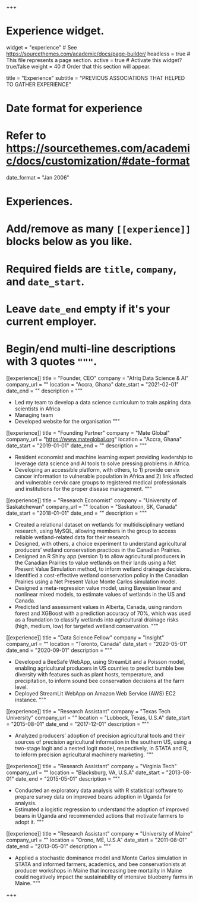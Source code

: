 +++
# Experience widget.
widget = "experience"  # See https://sourcethemes.com/academic/docs/page-builder/
headless = true  # This file represents a page section.
active = true  # Activate this widget? true/false
weight = 40  # Order that this section will appear.

title = "Experience"
subtitle = "PREVIOUS ASSOCIATIONS THAT HELPED TO GATHER EXPERIENCE"

# Date format for experience
#   Refer to https://sourcethemes.com/academic/docs/customization/#date-format
date_format = "Jan 2006"

# Experiences.
#   Add/remove as many `[[experience]]` blocks below as you like.
#   Required fields are `title`, `company`, and `date_start`.
#   Leave `date_end` empty if it's your current employer.
#   Begin/end multi-line descriptions with 3 quotes `"""`.
[[experience]]
  title = "Founder, CEO"
  company = "Afriq Data Science & AI"
  company_url = ""
  location = "Accra, Ghana"
  date_start = "2021-02-01"
  date_end = ""
  description = """

  * Led my team to develop a data science curriculum to train aspiring data scientists in Africa
  * Managing team
  * Developed website for the organisation
  """

[[experience]]
  title = "Founding Partner"
  company = "Mate Global"
  company_url = "https://www.mateglobal.org"
  location = "Accra, Ghana"
  date_start = "2019-01-01"
  date_end = ""
  description = """
  * Resident economist and machine learning expert providing leadership to leverage data science and AI tools to solve pressing problems in Africa.
* Developing an accessible platform, with others, to 1) provide cervix cancer information to vulnerable population in Africa and 2) link affected and vulnerable cervix care groups to registered medical professionals and institutions for the proper disease management.
"""

[[experience]]
  title = "Research Economist"
  company = "University of Saskatchewan"
  company_url = ""
  location = "Saskatoon, SK, Canada"
  date_start = "2018-01-01"
  date_end = ""
  description = """
* Created a relational dataset on wetlands for multidisciplinary wetland research, using MySQL, allowing members in the group to access reliable wetland-related data for their research.
* Designed, with others, a choice experiment to understand agricultural producers’ wetland conservation practices in the Canadian Prairies. 
* Designed an R Shiny app (version 1) to allow agricultural producers in the Canadian Prairies to value wetlands on their lands using a Net Present Value Simulation method, to inform wetland drainage decisions.
* Identified a cost-effective wetland conservation policy in the Canadian Prairies using a Net Present Value Monte Carlos simulation model. 
* Designed a meta-regression value model, using Bayesian linear and nonlinear mixed models, to estimate values of wetlands in the US and Canada. 
* Predicted land assessment values in Alberta, Canada, using random forest and XGBoost with a prediction accuracy of 70%, which was used as a foundation to classify wetlands into agricultural drainage risks (high, medium, low) for targeted wetland conservation.
  """
  
[[experience]]
  title = "Data Science Fellow"
  company = "Insight"
  company_url = ""
  location = "Toronto, Canada"
  date_start = "2020-05-01"
  date_end = "2020-09-01"
  description = """
* Developed a BeeSafe WebApp, using StreamLit and a Poisson model, enabling agricultural producers in US counties to predict bumble bee diversity with features such as plant hosts, temperature, and precipitation, to inform sound bee conservation decisions at the farm level.
* Deployed StreamLit WebApp on Amazon Web Service (AWS) EC2 instance.
  """

[[experience]]
  title = "Research Assistant"
  company = "Texas Tech University"
  company_url = ""
  location = "Lubbock, Texas, U.S.A"
  date_start = "2015-08-01"
  date_end = "2017-12-01"
  description = """
* Analyzed producers’ adoption of precision agricultural tools and their sources of precision agricultural information in the southern US, using a two-stage logit and a nested logit model, respectively, in STATA and R, to inform precision agricultural machinery marketing. 
"""
  
[[experience]]
  title = "Research Assistant"
  company = "Virginia Tech"
  company_url = ""
  location = "Blacksburg, VA, U.S.A"
  date_start = "2013-08-01"
  date_end = "2015-05-01"
  description = """
* Conducted an exploratory data analysis with R statistical software to prepare survey data on improved beans adoption in Uganda for analysis.
* Estimated a logistic regression to understand the adoption of improved beans in Uganda and recommended actions that motivate farmers to adopt it.
"""

[[experience]]
  title = "Research Assistant"
  company = "University of Maine"
  company_url = ""
  location = "Orono, ME, U.S.A"
  date_start = "2011-08-01"
  date_end = "2013-05-01"
  description = """
* Applied a stochastic dominance model and Monte Carlos simulation in STATA and informed farmers, academics, and bee conservationists at producer workshops in Maine that increasing bee mortality in Maine could negatively impact the sustainability of intensive blueberry farms in Maine.
"""

+++
